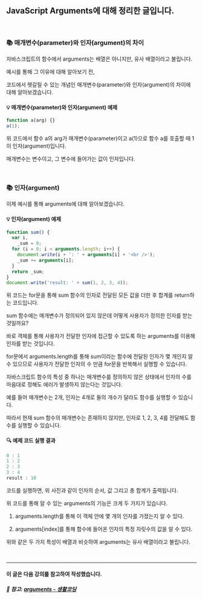 ## JavaScript Arguments에 대해 정리한 글입니다.

<br>

### 📚 매개변수(parameter)와 인자(argument)의 차이

자바스크립트의 함수에서 arguments는 배열은 아니지만, 유사 배열이라고 불립니다.

예시를 통해 그 이유에 대해 알아보기 전,

코드에서 헷갈릴 수 있는 개념인 매개변수(parameter)와 인자(argument)의 차이에 대해 알아보겠습니다.

#### 💡 매개변수(parameter)와 인자(argument) 예제

```js
function a(arg) {}
a(1);
```

위 코드에서 함수 a의 arg가 매개변수(parameter)이고 a(1)으로 함수 a를 호출할 때 1이 인자(argument)입니다.

매개변수는 변수이고, 그 변수에 들어가는 값이 인자입니다.

<br>

### 📚 인자(argument)

이제 예시를 통해 arguments에 대해 알아보겠습니다.

#### 💡 인자(argument) 예제

```js
function sum() {
  var i,
    _sum = 0;
  for (i = 0; i < arguments.length; i++) {
    document.write(i + ': ' + arguments[i] + '<br />');
    _sum += arguments[i];
  }
  return _sum;
}
document.write('result: ' + sum(1, 2, 3, 4));
```

위 코드는 for문을 통해 sum 함수의 인자로 전달된 모든 값을 더한 후 합계를 return하는 코드입니다.

sum 함수에는 매개변수가 정의되어 있지 않은데 어떻게 사용자가 정의한 인자를 받는 것일까요?

바로 객체를 통해 사용자가 전달한 인자에 접근할 수 있도록 하는 arguments를 이용해 인자를 받는 것입니다.

for문에서 arguments.length를 통해 sum이라는 함수에 전달된 인자가 몇 개인지 알 수 있으므로 사용자가 전달한 인자의 수 만큼 for문을 반복해서 실행할 수 있습니다.

자바스크립트 함수의 특성 중 하나는 매개변수를 정의하지 않은 상태에서 인자의 수를 마음대로 정해도 에러가 발생하지 않는다는 것입니다.

예를 들어 매개변수는 2개, 인자는 4개로 둘의 개수가 달라도 함수를 실행할 수 있습니다.

따라서 현재 sum 함수의 매개변수는 존재하지 않지만, 인자로 1, 2, 3, 4를 전달해도 함수를 실행할 수 있습니다.

#### 🔍 예제 코드 실행 결과

```js
0 : 1
1 : 2
2 : 3
3 : 4
result : 10
```

코드를 실행하면, 위 사진과 같이 인자의 순서, 값 그리고 총 합계가 출력됩니다.

위 코드를 통해 알 수 있는 arguments의 기능은 크게 두 가지가 있습니다.

1. arguments.length를 통해 이 객체 안에 몇 개의 인자를 가졌는지 알 수 있다.

2. arguments[index]를 통해 함수에 들어온 인자의 특정 자릿수의 값을 알 수 있다.

위와 같은 두 가지 특성이 배열과 비슷하여 arguments는 유사 배열이라고 불립니다.

<br>

<hr>

#### 이 글은 다음 강의를 참고하여 작성했습니다.

##### 📂 참고: [arguments - 생활코딩](https://opentutorials.org/course/743/6548)
